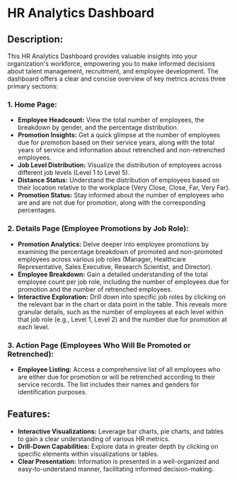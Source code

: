 # HR Analytics Dashboard

## Description:

This HR Analytics Dashboard provides valuable insights into your organization's workforce, empowering you to make informed decisions about talent management, recruitment, and employee development. The dashboard offers a clear and concise overview of key metrics across three primary sections:

### 1. Home Page:

- **Employee Headcount:** View the total number of employees, the breakdown by gender, and the percentage distribution.
- **Promotion Insights:** Get a quick glimpse at the number of employees due for promotion based on their service years, along with the total years of service and information about retrenched and non-retrenched employees.
- **Job Level Distribution:** Visualize the distribution of employees across different job levels (Level 1 to Level 5).
- **Distance Status:** Understand the distribution of employees based on their location relative to the workplace (Very Close, Close, Far, Very Far).
- **Promotion Status:** Stay informed about the number of employees who are and are not due for promotion, along with the corresponding percentages.

### 2. Details Page (Employee Promotions by Job Role):

- **Promotion Analytics:** Delve deeper into employee promotions by examining the percentage breakdown of promoted and non-promoted employees across various job roles (Manager, Healthcare Representative, Sales Executive, Research Scientist, and Director).
- **Employee Breakdown:** Gain a detailed understanding of the total employee count per job role, including the number of employees due for promotion and the number of retrenched employees.
- **Interactive Exploration:** Drill down into specific job roles by clicking on the relevant bar in the chart or data point in the table. This reveals more granular details, such as the number of employees at each level within that job role (e.g., Level 1, Level 2) and the number due for promotion at each level.

### 3. Action Page (Employees Who Will Be Promoted or Retrenched):

- **Employee Listing:** Access a comprehensive list of all employees who are either due for promotion or will be retrenched according to their service records. The list includes their names and genders for identification purposes.

## Features:

- **Interactive Visualizations:** Leverage bar charts, pie charts, and tables to gain a clear understanding of various HR metrics.
- **Drill-Down Capabilities:** Explore data in greater depth by clicking on specific elements within visualizations or tables.
- **Clear Presentation:** Information is presented in a well-organized and easy-to-understand manner, facilitating informed decision-making.
